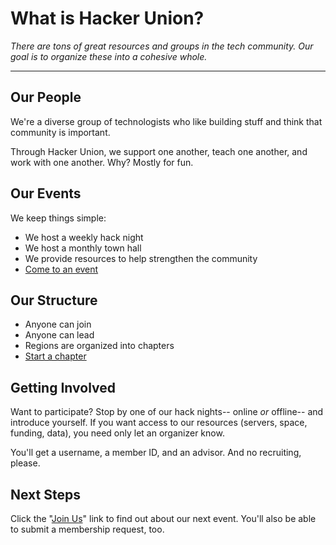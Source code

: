 # What is Hacker Union?

*There are tons of great resources and groups in the tech community. Our goal is to organize these into a cohesive whole.*

----

## Our People

We're a diverse group of technologists who like building stuff and think that community is important.

Through Hacker Union, we support one another, teach one another, and work with one another. Why? Mostly for fun.

## Our Events

We keep things simple:

 - We host a weekly hack night
 - We host a monthly town hall
 - We provide resources to help strengthen the community
 - [Come to an event][1]

## Our Structure
  
 - Anyone can join
 - Anyone can lead
 - Regions are organized into chapters
 - [Start a chapter][2]

## Getting Involved

Want to participate? Stop by one of our hack nights-- online *or* offline-- and introduce yourself. If you want access to our resources (servers, space, funding, data), you need only let an organizer know.

You'll get a username, a member ID, and an advisor. And no recruiting, please.

## Next Steps

Click the "[Join Us][3]" link to find out about our next event. You'll also be able to submit a membership request, too.

[1]: #/home/guest/upcoming_events.md
[2]: #/home/guest/start_chapter.md
[3]: #/home/guest/join_us.md
